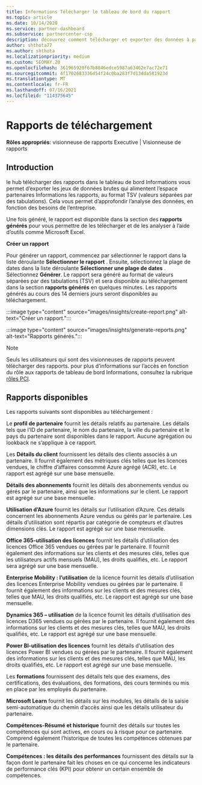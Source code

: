 ```yaml
---
title: Informations Télécharger le tableau de bord du rapport
ms.topic: article
ms.date: 10/14/2020
ms.service: partner-dashboard
ms.subservice: partnercenter-csp
description: découvrez comment télécharger et exporter des données à partir du tableau de bord des rapports unifiés de l’espace partenaires et des rapports Informations de l’espace partenaires.
author: shthota77
ms.author: shthota
ms.localizationpriority: medium
ms.custom: SEOMAY.20
ms.openlocfilehash: 361965920f67b8846edce5987a63462e7ac72e71
ms.sourcegitcommit: 4f1702683336d54f24c0ba283f7d13dda581923d
ms.translationtype: MT
ms.contentlocale: fr-FR
ms.lasthandoff: 07/16/2021
ms.locfileid: "114375645"
---
```

# <a name="download-reports"></a>Rapports de téléchargement

**Rôles appropriés**: visionneuse de rapports Executive | Visionneuse de rapports

## <a name="introduction"></a>Introduction

le hub télécharger des rapports dans le tableau de bord Informations vous permet d’exporter les jeux de données brutes qui alimentent l’espace partenaires Informations les rapports, au format TSV (valeurs séparées par des tabulations). Cela vous permet d’approfondir l’analyse des données, en fonction des besoins de l’entreprise.

Une fois généré, le rapport est disponible dans la section des **rapports générés** pour vous permettre de les télécharger et de les analyser à l’aide d’outils comme Microsoft Excel.

**Créer un rapport**

Pour générer un rapport, commencez par sélectionner le rapport dans la liste déroulante **Sélectionner le rapport** . Ensuite, sélectionnez la plage de dates dans la liste déroulante **Sélectionner une plage de dates** . Sélectionnez **Générer**. Le rapport sera généré au format de valeurs séparées par des tabulations (TSV) et sera disponible au téléchargement dans la section **rapports générés** en quelques minutes. Les rapports générés au cours des 14 derniers jours seront disponibles au téléchargement.

:::image type="content" source="images/insights/create-report.png" alt-text="Créer un rapport.":::

:::image type="content" source="images/insights/generate-reports.png" alt-text="Rapports générés.":::

>[!NOTE] 
>Seuls les utilisateurs qui sont des visionneuses de rapports peuvent télécharger des rapports. pour plus d’informations sur l’accès en fonction du rôle aux rapports de tableau de bord Informations, consultez la rubrique [rôles PCI](insights-roles.md). 

## <a name="available-reports"></a>Rapports disponibles

Les rapports suivants sont disponibles au téléchargement :

Le **profil de partenaire** fournit les détails relatifs au partenaire. Les détails tels que l’ID de partenaire, le nom du partenaire, la ville du partenaire et le pays du partenaire sont disponibles dans le rapport. Aucune agrégation ou lookback ne s’applique à ce rapport.

Les **Détails du client** fournissent les détails des clients associés à un partenaire. Il fournit également des métriques clés telles que les licences vendues, le chiffre d’affaires consommé Azure agrégé (ACR), etc. Le rapport est agrégé sur une base mensuelle.

**Détails des abonnements** fournit les détails des abonnements vendus ou gérés par le partenaire, ainsi que les informations sur le client. Le rapport est agrégé sur une base mensuelle.

**Utilisation d’Azure** fournit les détails sur l’utilisation d’Azure. Ces détails concernent les abonnements Azure vendus ou gérés par le partenaire. Les détails d’utilisation sont répartis par catégorie de compteurs et d’autres dimensions clés. Le rapport est agrégé sur une base mensuelle.

**Office 365-utilisation des licences** fournit les détails d’utilisation des licences Office 365 vendues ou gérées par le partenaire. Il fournit également des informations sur les clients et des mesures clés, telles que les utilisateurs actifs mensuels (MAU), les droits qualifiés, etc. Le rapport sera agrégé sur une base mensuelle.

**Enterprise Mobility : l’utilisation** de la licence fournit les détails d’utilisation des licences Enterprise Mobility vendues ou gérées par le partenaire. Il fournit également des informations sur les clients et des mesures clés, telles que MAU, les droits qualifiés, etc. Le rapport est agrégé sur une base mensuelle.

**Dynamics 365 – utilisation** de la licence fournit les détails d’utilisation des licences D365 vendues ou gérées par le partenaire. Il fournit également des informations sur les clients et des mesures clés, telles que MAU, les droits qualifiés, etc. Le rapport est agrégé sur une base mensuelle.

**Power BI-utilisation des licences** fournit les détails d’utilisation des licences Power BI vendues ou gérées par le partenaire. Il fournit également des informations sur les clients et des mesures clés, telles que MAU, les droits qualifiés, etc. Le rapport est agrégé sur une base mensuelle.

Les **formations** fournissent des détails tels que des examens, des certifications, des évaluations, des formations, des cours terminés ou mis en place par les employés du partenaire.

**Microsoft Learn** fournit les détails sur les modules, les détails de la saisie semi-automatique du chemin d’accès ainsi que les détails utilisateur du partenaire.

**Compétences-Résumé et historique** fournit des détails sur toutes les compétences qui sont actives, en cours ou à risque pour ce partenaire. Comprend également l’historique de toutes les compétences obtenues par le partenaire.

**Compétences : les détails des performances** fournissent des détails sur la façon dont le partenaire fait les choses en ce qui concerne les indicateurs de performance clés (KPI) pour obtenir un certain ensemble de compétences.

